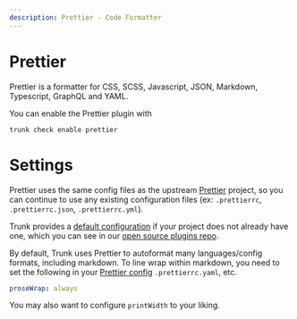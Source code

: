 ```yaml
---
description: Prettier - Code Formatter
---
```


# Prettier

Prettier is a formatter for CSS, SCSS, Javascript, JSON, Markdown, Typescript, GraphQL and YAML.

You can enable the Prettier plugin with

```shell
trunk check enable prettier
```

# Settings

Prettier uses the same config files as the 
upstream [Prettier](https://prettier.io/) project, so you can continue to use any
existing configuration files (ex: `.prettierrc`, `.prettierrc.json`, `.prettierrc.yml`).

Trunk provides a [default configuration](https://github.com/trunk-io/plugins/tree/main/linters/prettier) if your project does not already have one,
which you can see in our [open source plugins repo](https://github.com/trunk-io/plugins/tree/main).


By default, Trunk uses Prettier to autoformat many languages/config formats, including markdown. To line wrap within markdown, you need to set the following in your [Prettier config](https://prettier.io/docs/en/configuration.html) `.prettierrc.yaml`, etc.

```yaml
proseWrap: always
```
You may also want to configure `printWidth` to your liking.



